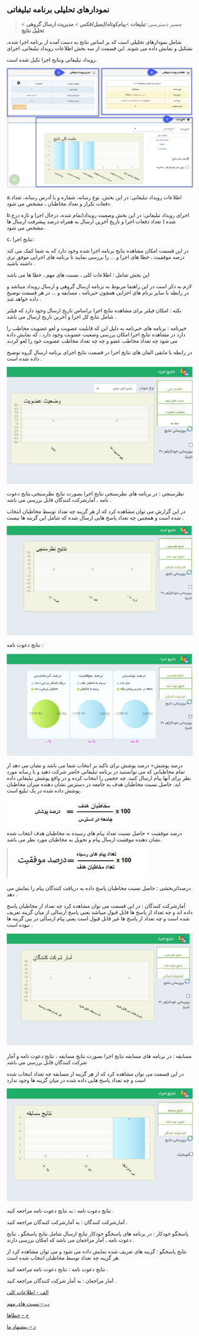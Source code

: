﻿## نمودارهای تحلیلی برنامه تبلیغاتی

> مسیر دسترسی:  **تبلیغات** >**پیام‌کوتاه/ایمیل/فکس** > **مدیریت ارسال گروهی** > **تحلیل نتایج** 

شامل نمودارهای تحلیلی است که بر اساس نتایج به دست آمده از برنامه اجرا شده، تشکیل و نمایش داده می شوند. این قسمت از سه بخش اطلاعات رویداد تبلیغاتی، اجرای

رویداد تبلیغاتی ونتایج اجرا تکیل شده است.

![](kampein1.png)

a.اطلاعات رویداد تبلیغاتی: در این بخش، نوع رسانه، شماره و یا آدرس رسانه، تعداد دفعات تکرار و تعداد مخاطبان ، مشخص می شود.

b.اجرای رویداد تبلیغاتی: در این بخش وضعیت رویداد(تمام شده، درحال اجرا و تازه درج شده ) تعداد دفعات اجرا و تاریخ آخرین ارسال به همراه درصد پیشرفت ارسال ها مشخص می شود.

 c. نتایج اجرا:  

در این قسمت امکان مشاهده نتایج برنامه اجرا شده وجود دارد که به شما کمک می کند درصد موفقیت ، خطا های اجرا و ... را بررسی نمایید تا برنامه های اجرایی موفق تری داشته باشید .

این بخش شامل : اطلاعات کلی ، نسبت های مهم ، خطا ها می باشد

لازم به ذکر است در این راهنما مربوط به برنامه ارسال گروهی و ارسال رویداد میباشد و در رابطه با سایر برنام های اجرایی همچون خبرنامه ، مسابقه و ... در هر قسمت توضیح داده خواهد شد .

نکته : امکان فیلتر برای مشاهده نتایج اجرا براساس تاریخ ارسال وجود دارد که فیلتر شامل نتایج کل اجرا و آخرین تاریخ ارسال می باشد .

خبرنامه : برنامه های خبرنامه به دلیل این که قابلیت عضویت و لغو عضویت مخاطب را دارد در  مشاهده نتایج اجرا امکان بررسی وضعیت عضویت وجود دارد ، که نمایش داده می شود چه تعداد مخاطب عضو و چه چه تعداد مخاطب عضویت خود را لغو کردند

در رابطه با مابقی المان های نتایج اجرا در قسمت نتایج اجرای برنامه ارسال گروه توضیح داده شده است .

![](25.png)

نظرسنجی : در برنامه های نظرسنجی نتایج اجرا بصورت نتایج نظرسنجی،نتایج دعوت نامه ، آمارشرکت کنندگان قابل بررسی می باشد .

  در این گزارش می توان مشاهده کرد که از  هر گزینه چه تعداد توسط مخاطبان انتخاب شده است و همچنین چه تعداد پاسخ هایی ارسال شده که شامل این گزینه ها نیست .
  
  ![](26.png)
  
  نتایج دعوت نامه :

![](27.png)

درصد پوشش= درصد پوشش برای تاکید بر انتخاب شما می باشد و نشان می دهد از تمام مخاطبانی که می توانستید در برنامه تبلیغاتی حاضر شرکت دهید و با رسانه مورد نظر برای آنها پیام ارسال کنید، چه حجمی را انتخاب کرده و در واقع پوشش تبلیغاتی داده اید. حاصل نسبت مخاطبان هدف  به جامعه در دسترس  نشان دهنده میزان مخاطبان پوشش داده شده در یک تبلیغ است.

![](28.jpg)

درصد موفقیت = حاصل نسبت تعداد پیام های رسیده به مخاطبان هدف انتخاب شده نشان دهنده موفقیت ارسال پیام و تحویل به مخاطبان مورد نظر می باشد.


![](29.png)

درصداثربخشی : حاصل نسبت مخاطبان پاسخ داده به دریافت کنندگان پیام را نمایش می دهد .

آمارشرکت کنندگان : در این قسمت می توان مشاهده کرد چه تعداد از مخاطبان پاسخ داده اند و چه تعداد از پاسخ ها قابل قبول میباشد یعنی پاسخ ارسالی از میان گزینه تعریف شده است  و چه تعداد از پاسخ ها غیر قابل قبول است یعنی پیام ارسالی در بین گزینه ها نبوده است .

![](30.png)

مسابقه :  در برنامه های مسابقه نتایج اجرا بصورت نتایج مسابقه ، نتایج دعوت نامه و آمار شرکت کنندگان قابل بررسی می باشد

 در این قسمت می توان مشاهده کرد که از هر گزینه از مسابقه چه تعداد انتخاب شده است و چه تعداد پاسخ هایی  داده شده در میان گزینه ها وجود ندارد
 
 ![](31.png)
 
 
 نتایج دعوت نامه : به نتایج دعوت نامه مراجعه کنید . 

آمارشرکت کنندگان : به آمارشرکت کنندگان مراجعه کنید .


پاسخگو خودکار : در برنامه های پاسخگو خودکار نتایج ارسال شامل  نتایج پاسخگو ، نتایج دعوت نامه ، آمار مراجعان می باشد که امکان بررسی دارند .

نتایج پاسخگو : گزینه های تعریف شده نمایش  داده می شود و می توان مشاهده کرد از هر گزینه چه تعداد توسط مخاطبان انتخاب شده است.

نتایج دعوت نامه :  نتایج دعوت نامه مراجعه کنید  .

آمار مراجعان :  به آمار شرکت کنندگان مراجعه کنید .


[الف - اطلاعات کلی](etelat-koli%2Fetelatkoli.md)   

[ب – نسبت های مهم](advertising-importantbalance%2Fadvertising-importantbalance.md)

[ج – خطاها](advertising-importanterrors%2Fadvertising-importanterrors.md)

[د – پیشنهاد ما](advertising-oursuggestion%2Fadvertising-oursuggestion.md)


